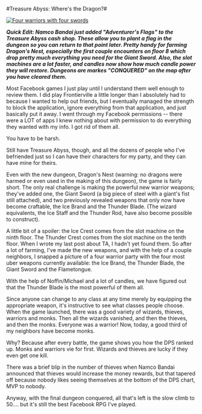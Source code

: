 #Treasure Abyss: Where's the Dragon?#

[![](http://westkarana.com/wp-content/uploads/2010/09/Fullscreen-capture-9142010-92709-PM-480x383.jpg "Four warriors with four swords")](http://westkarana.com/wp-content/uploads/2010/09/Fullscreen-capture-9142010-92709-PM.jpg)

***Quick Edit: Namco Bandai just added "Adventurer's Flags" to the Treasure Abyss cash shop. These allow you to plant a flag in the dungeon so you can return to that point later. Pretty handy for farming Dragon's Nest, especially the first couple encounters on floor 8 which drop pretty much everything you need for the Giant Sword. Also, the slot machines are a lot faster, and candles now show how much candle power they will restore. Dungeons are markes "CONQUERED" on the map after you have cleared them.***

Most Facebook games I just play until I understand them well enough to review them. I did play Frontierville a little longer than I absolutely had to because I wanted to help out friends, but I eventually managed the strength to block the application, ignore everything from that application, and just basically put it away. I went through my Facebook permissions -- there were a LOT of apps I knew nothing about with permission to do everything they wanted with my info. I got rid of them all.

You have to be harsh.

Still have Treasure Abyss, though, and all the dozens of people who I've befriended just so I can have their characters for my party, and they can have mine for theirs. 

Even with the new dungeon, Dragon's Nest (warning: no dragons were harmed or even used in the making of this dungeon), the game is fairly short. The only real challenge is making the powerful new warrior weapons; they've added one, the Giant Sword (a big piece of steel with a giant's fist still attached), and two previously revealed weapons that only now have become craftable, the Ice Brand and the Thunder Blade. (The wizard equivalents, the Ice Staff and the Thunder Rod, have also become possible to construct).

A little bit of a spoiler: the Ice Crest comes from the slot machine on the ninth floor. The Thunder Crest comes from the slot machine on the tenth floor. When I wrote my last post about TA, I hadn't yet found them. So after a lot of farming, I've made the new weapons, and with the help of a couple neighbors, I snapped a picture of a four warrior party with the four most uber weapons currently available: the Ice Brand, the Thunder Blade, the Giant Sword and the Flametongue.

With the help of Noffin/Michael and a lot of candles, we have figured out that the Thunder Blade is the most powerful of them all.

Since anyone can change to any class at any time merely by equipping the appropriate weapon, it's instructive to see what classes people choose. When the game launched, there was a good variety of wizards, thieves, warriors and monks. Then all the wizards vanished, and then the thieves, and then the monks. Everyone was a warrior! Now, today, a good third of my neighbors have become monks.

Why? Because after every battle, the game shows you how the DPS ranked up. Monks and warriors vie for first. Wizards and thieves are lucky if they even get one kill. 

There was a brief blip in the number of thieves when Namco Bandai announced that thieves would increase the money rewards, but that tapered off because nobody likes seeing themselves at the bottom of the DPS chart, MVP to nobody.

Anyway, with the final dungeon conquered, all that's left is the slow climb to 50.... but it's still the best Facebook RPG I've played.

